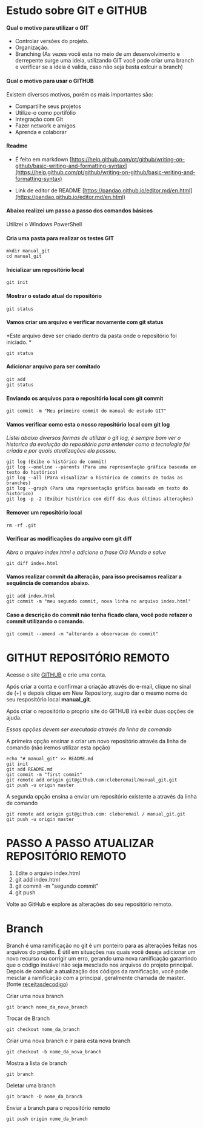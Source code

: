 # Estudo sobre GIT e GITHUB

#### Qual o motivo para utilizar o GIT

- Controlar versões do projeto.
- Organização.
- Branching (As vezes você esta no meio de um desenvolvimento e derrepente surge uma ideia, utilizando GIT você pode criar uma branch e verificar se a ideia é valida, caso não seja basta exlcuir a branch) 

#### Qual o motivo para usar o GITHUB
Existem diversos motivos, porém os mais importantes são:

- Compartilhe seus projetos
- Utilize-o como portifólio
- Integração com Git
- Fazer network e amigos
- Aprenda e colaborar

#### Readme

 - É feito em markdown
   [https://help.github.com/pt/github/writing-on-github/basic-writing-and-formatting-syntax](https://help.github.com/pt/github/writing-on-github/basic-writing-and-formatting-syntax)
   
- Link de editor de README
[https://pandao.github.io/editor.md/en.html](https://pandao.github.io/editor.md/en.html)

#### Abaixo realizei um passo a passo dos comandos básicos

Utilizei o Windows PowerShell

#### Cria uma pasta para realizar os testes GIT

    mkdir manual_git
    cd manual_git
    
  
#### Inicializar um repositório local

    git init

####  Mostrar o estado atual do repositório

    git status 

#### Vamos criar um arquivo e verificar novamente com git status
*Este arquivo deve ser criado dentro da pasta onde o repositório foi iniciado. *

	git status

#### Adicionar arquivo para ser comitado

    git add
	git status

#### Enviando os arquivos para o repositório local com git commit

    git commit -m "Meu primeiro commit do manual de estudo GIT"

#### Vamos verificar como esta o nosso repositório local com git log
*Listei abaixo diversos formas de utilizar o git log, é sempre bom ver o historico da evolução do repositório para entender como a tecnologia foi criada e por quais atualizações ela passou.*

    git log (Exibe o histórico de commit)
    git log --oneline --parents (Para uma representação gráfica baseada em texto do histórico)
    git log --all (Para visualizar o histórico de commits de todas as branches)
    git log --graph (Para uma representação gráfica baseada em texto do histórico)
    git log -p -2 (Exibir histórico com diff das duas últimas alterações)

#### Remover um repositório local

    rm -rf .git

#### Verificar as modificações do arquivo com git diff
*Abra o arquivo index.html e adicione a frase Olá Mundo e salve*

    git diff index.html

#### Vamos realizar commit da alteração, para isso precisamos realizar a sequência de comandos abaixo.

    git add index.html
    git commit -m "meu segundo commit, nova linha no arquivo index.html"

#### Caso a descrição do commit não tenha ficado clara, você pode refazer o commit utilizando o comando.

    git commit --amend -m "alterando a observacao do commit"


# GITHUT REPOSITÓRIO REMOTO

Acesse o site [GITHUB](https://github.com/ "GITHUB") e crie uma conta.

Após criar a conta e confirmar a criação através do e-mail, clique no sinal de (+) e depois clique em New Repository, sugiro dar o mesmo nome do seu respositório local **manual_git**.

Após criar o repositório o proprio site do GITHUB irá exibir duas opções de ajuda.

*Essas opções devem ser executada através da linha de comando* 

A primeira opção ensinar a criar um novo repositório através da linha de comando (não iremos utilizar esta opção)

    echo "# manual_git" >> README.md
    git init
    git add README.md
    git commit -m "first commit"
    git remote add origin git@github.com:cleberemail/manual_git.git
    git push -u origin master

A segunda opção ensina a enviar um repositório existente a através da linha de comando

    git remote add origin git@github.com: cleberemail / manual_git.git
    git push -u origin master

# PASSO A PASSO ATUALIZAR REPOSITÓRIO REMOTO

1. Edite o arquivo index.html
2. git add index.html
3. git commit -m "segundo commit"
4. git push

Volte ao GitHub e explore as alterações do seu repositório remoto. 

# Branch

Branch é uma ramificação no git é um ponteiro para as alterações feitas nos arquivos do projeto. É útil em situações nas quais você deseja adicionar um novo recurso ou corrigir um erro, gerando uma nova ramificação garantindo que o código instável não seja mesclado nos arquivos do projeto principal. Depois de concluir a atualização dos códigos da ramificação, você pode mesclar a ramificação com a principal, geralmente chamada de master. (fonte [receitasdecodigo](https://receitasdecodigo.com.br/devops/git-o-que-e-um-branch "receitasdecodigo"))

Criar uma nova branch

    git branch nome_da_nova_branch

Trocar de Branch

    git checkout nome_da_branch

Criar uma nova branch e ir para esta nova branch

    git checkout -b nome_da_nova_branch

Mostra a lista de branch

    git branch

Deletar uma branch

    git branch -D nome_da_branch

Enviar a branch para o repositório remoto

    git push origin nome_da_branch
